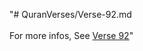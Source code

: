 "# QuranVerses/Verse-92.md <br> <br>For more infos, See [Verse 92](https://www.quranbookk.com/quran/search?q=92)"